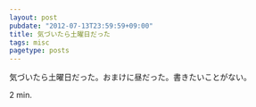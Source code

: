 ```yaml
---
layout: post
pubdate: "2012-07-13T23:59:59+09:00"
title: 気づいたら土曜日だった
tags: misc
pagetype: posts
---
```

気づいたら土曜日だった。おまけに昼だった。書きたいことがない。

2 min.

